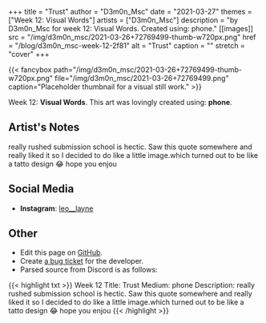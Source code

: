 +++
title =       "Trust"
author =      "D3m0n_Msc"
date =        "2021-03-27"
themes =      ["Week 12: Visual Words"]
artists =     ["D3m0n_Msc"]
description = "by D3m0n_Msc for week 12: Visual Words. Created using: phone."
[[images]]
      src = "/img/d3m0n_msc/2021-03-26+72769499-thumb-w720px.png"
      href = "/blog/d3m0n_msc-week-12-2f81"
      alt = "Trust"
      caption = ""
      stretch = "cover"
+++

{{< fancybox path="/img/d3m0n_msc/2021-03-26+72769499-thumb-w720px.png" file="/img/d3m0n_msc/2021-03-26+72769499.png" caption="Placeholder thumbnail for a visual still work." >}}


Week 12: **Visual Words**. This art was lovingly created using: **phone**.

## Artist's Notes

really rushed submission school is hectic. Saw this quote somewhere and really liked it so I decided to do like a little image.which turned out to be like a tatto design 😂 hope you enjou

## Social Media

- **Instagram**: <a href='https://instagram.com/leo__layne' target='_blank'>leo__layne</a>

## Other

- Edit this page on [GitHub](https://github.com/teaminkling/web-refresh/edit/main/content/blog/d3m0n_msc-week-12-2f81.md).
- Create [a bug ticket](https://github.com/teaminkling/web-refresh/issues/new?assignees=&labels=bug&template=problem-report.md&title=) for the developer.
- Parsed source from Discord is as follows:

{{< highlight txt >}}
Week 12
Title: Trust
Medium: phone
Description: really rushed submission school is hectic. Saw this quote somewhere and really liked it so I decided to do like a little image.which turned out to be like a tatto design 😂 hope you enjou
{{< /highlight >}}